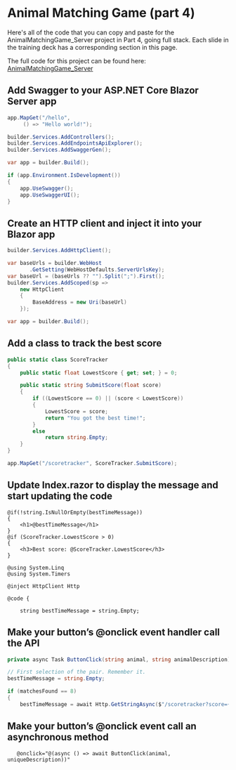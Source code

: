 # Animal Matching Game (part 4)

Here's all of the code that you can copy and paste for the AnimalMatchingGame_Server project in Part 4, going full stack. Each slide in the training deck has a corresponding section in this page.

The full code for this project can be found here: [AnimalMatchingGame_Server](https://github.com/andrewstellman/blazor-training/tree/main/Code/AnimalMatchingGame_Server)

## Add Swagger to your ASP.NET Core Blazor Server app

```c#
app.MapGet("/hello",
     () => "Hello world!");
```

```c#
builder.Services.AddControllers();
builder.Services.AddEndpointsApiExplorer();
builder.Services.AddSwaggerGen();

var app = builder.Build();

if (app.Environment.IsDevelopment())
{
    app.UseSwagger();
    app.UseSwaggerUI();
}
```

## Create an HTTP client and inject it into your Blazor app

```c#
builder.Services.AddHttpClient();

var baseUrls = builder.WebHost
       .GetSetting(WebHostDefaults.ServerUrlsKey);
var baseUrl = (baseUrls ?? "").Split(";").First();
builder.Services.AddScoped(sp =>
    new HttpClient
    {
        BaseAddress = new Uri(baseUrl)
    });

var app = builder.Build();
```

## Add a class to track the best score

```c#
public static class ScoreTracker
{
    public static float LowestScore { get; set; } = 0;

    public static string SubmitScore(float score)
    {
        if ((LowestScore == 0) || (score < LowestScore))
        {
            LowestScore = score;
            return "You got the best time!";
        }
        else
            return string.Empty;
    }
}
```

```c#
app.MapGet("/scoretracker", ScoreTracker.SubmitScore);
```

## Update Index.razor to display the message and start updating the code

```razor
@if(!string.IsNullOrEmpty(bestTimeMessage))
{
    <h1>@bestTimeMessage</h1>
}
@if (ScoreTracker.LowestScore > 0)
{
    <h3>Best score: @ScoreTracker.LowestScore</h3>
}
```

```razor
@using System.Linq
@using System.Timers

@inject HttpClient Http

@code {

    string bestTimeMessage = string.Empty;
```

## Make your button’s @onclick event handler call the API

```c#
private async Task ButtonClick(string animal, string animalDescription)
```

```c#
// First selection of the pair. Remember it.
bestTimeMessage = string.Empty;
```

```c#
if (matchesFound == 8)
{
    bestTimeMessage = await Http.GetStringAsync($"/scoretracker?score={tenthsOfSecondsElapsed / 10F}");
```

## Make your button’s @onclick event call an asynchronous method

```razor
   @onclick="@(async () => await ButtonClick(animal, uniqueDescription))"
```


